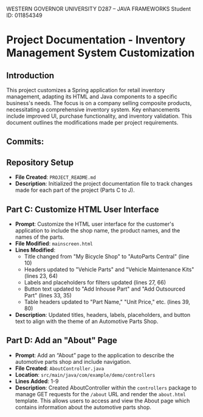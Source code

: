 WESTERN GOVERNOR UNIVERSITY
D287 – JAVA FRAMEWORKS
Student ID: 011854349

# Project Documentation - Inventory Management System Customization

## Introduction
This project customizes a Spring application for retail inventory management, adapting its HTML and Java components to a specific business's needs. The focus is on a company selling composite products, necessitating a comprehensive inventory system. Key enhancements include improved UI, purchase functionality, and inventory validation. This document outlines the modifications made per project requirements.


## Commits:

## Repository Setup
- **File Created**: `PROJECT_README.md`
- **Description**: Initialized the project documentation file to track changes made for each part of the project (Parts C to J).

## Part C: Customize HTML User Interface
- **Prompt**: Customize the HTML user interface for the customer's application to include the shop name, the product names, and the names of the parts.
- **File Modified**: `mainscreen.html`
- **Lines Modified**:
  - Title changed from "My Bicycle Shop" to "AutoParts Central" (line 10)
  - Headers updated to "Vehicle Parts" and "Vehicle Maintenance Kits" (lines 23, 64)
  - Labels and placeholders for filters updated (lines 27, 66)
  - Button text updated to "Add Inhouse Part" and "Add Outsourced Part" (lines 33, 35)
  - Table headers updated to "Part Name," "Unit Price," etc. (lines 39, 80)
- **Description**: Updated titles, headers, labels, placeholders, and button text to align with the theme of an Automotive Parts Shop.

## Part D: Add an "About" Page
- **Prompt**: Add an “About” page to the application to describe the automotive parts shop and include navigation.
- **File Created**: `AboutController.java`
- **Location**: `src/main/java/com/example/demo/controllers`
- **Lines Added**: 1-9
- **Description**: Created AboutController within the `controllers` package to manage GET requests for the `/about` URL and render the `about.html` template. This allows users to access and view the About page which contains information about the automotive parts shop.

